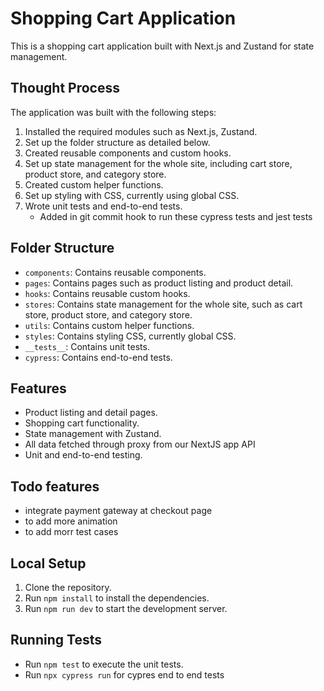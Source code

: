 # Shopping Cart Application

This is a shopping cart application built with Next.js and Zustand for state management.

## Thought Process

The application was built with the following steps:

1. Installed the required modules such as Next.js, Zustand.
2. Set up the folder structure as detailed below.
3. Created reusable components and custom hooks.
4. Set up state management for the whole site, including cart store, product store, and category store.
5. Created custom helper functions.
6. Set up styling with CSS, currently using global CSS.
7. Wrote unit tests and end-to-end tests.
    - Added in git commit hook to run these cypress tests and jest tests

## Folder Structure

- `components`: Contains reusable components.
- `pages`: Contains pages such as product listing and product detail.
- `hooks`: Contains reusable custom hooks.
- `stores`: Contains state management for the whole site, such as cart store, product store, and category store.
- `utils`: Contains custom helper functions.
- `styles`: Contains styling CSS, currently global CSS.
- `__tests__`: Contains unit tests.
- `cypress`: Contains end-to-end tests.

## Features

- Product listing and detail pages.
- Shopping cart functionality.
- State management with Zustand.
- All data fetched through proxy from our NextJS app API
- Unit and end-to-end testing.

## Todo features
- integrate payment gateway at checkout page
- to add more animation
- to add morr test cases

## Local Setup

1. Clone the repository.
2. Run `npm install` to install the dependencies.
3. Run `npm run dev` to start the development server.

## Running Tests

- Run `npm test` to execute the unit tests.
- Run `npx cypress run` for cypres end to end tests
